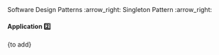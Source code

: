 <link rel="stylesheet" href="{{baseUrl}}/css/textbook.css">

<div class="website-content">

<div id="path">Software Design Patterns :arrow_right: Singleton Pattern :arrow_right:</div>

<div id="title">

#### Application :two:

</div>

<div id="body">

{to add}

</div>

<div id="extras">

<include src="exercises.md" />

</div>

</div>
